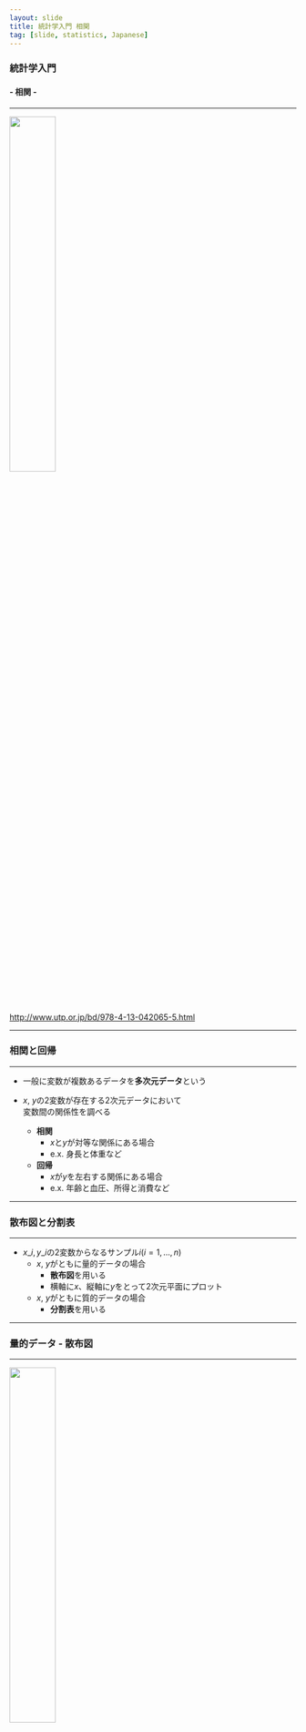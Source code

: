 ```yaml
---
layout: slide
title: 統計学入門 相関
tag: [slide, statistics, Japanese]
---
```


### 統計学入門
#### - 相関 -

---

<img src="/assets/images/statistics_introduction/cover.jpg" width="40%">

http://www.utp.or.jp/bd/978-4-13-042065-5.html

---
### 相関と回帰
- - -

* 一般に変数が複数あるデータを**多次元データ**という

* $x$, $y$の2変数が存在する2次元データにおいて  
  変数間の関係性を調べる
  - **相関**
    + $x$と$y$が対等な関係にある場合
    + e.x. 身長と体重など
  - **回帰**
    + $x$が$y$を左右する関係にある場合
    + e.x. 年齢と血圧、所得と消費など

---
### 散布図と分割表
- - -

* $x\_{i}, y\_{i}$の2変数からなるサンプル$i(i=1,...,n)$
  - $x$, $y$がともに量的データの場合
    + **散布図**を用いる
    + 横軸に$x$、縦軸に$y$をとって2次元平面にプロット
  - $x$, $y$がともに質的データの場合
    + **分割表**を用いる

---
### 量的データ - 散布図
- - -

<img src="/assets/images/statistics_introduction/section3/scattergram1.png" width="40%">

---
### 相関関係
- - -

* 2つの変数間の関係のことを一般に**相関関係**と呼ぶ
  - 特に2つの変数間に直線関係に近い傾向にあるとき

---
### 散布図 - 正の相関関係
- - -

<img src="/assets/images/statistics_introduction/section3/pos_corr.png" width="40%">

* 一方の変数が増加するにつれて他方の変数も増加する
  - **正の相関関係がある**という

---
### 散布図 - 負の相関関係
- - -

<img src="/assets/images/statistics_introduction/section3/neg_corr.png" width="40%">

* 一方の変数が増加するにつれて他方の変数は減少する
  - **負の相関関係がある**という

---
### 相関係数
- - -

* **相関係数** (correlation coefficient)
  - 相関の程度を示す指標
  - よく用いられるのはピアソンの積率相関係数
  - データが$(x\_{1}, y\_{1}), (x\_{2}, y\_{2}), \cdots, (x\_{n}, y\_{n})$で与えられた場合、変数$x$と$y$の間の相関係数は
    + $\begin{align}
      r\_{xy} &=
      \cfrac{
        \frac{1}{n} \sum\_{i} (x\_{i}-\bar{x})(y\_{i}-\bar{y})
      }{
        \sqrt{\frac{1}{n} \sum\_{i} (x\_{i}-\bar{x})^2}
        \sqrt{\frac{1}{n} \sum\_{i} (y\_{i}-\bar{y})^2}
      } \\\\
      &=
      \frac{
        \sum\_{i} (x\_{i}-\bar{x})(y\_{i}-\bar{y})
      }{
        \sqrt{\sum\_{i} (x\_{i}-\bar{x})^2}
        \sqrt{\sum\_{i} (y\_{i}-\bar{y})^2}
      }
      \end{align}$
    + $-1 \leq r\_{xy} \leq 1$

---
### 相関係数
- - -

* 相関係数$r\_{xy} =
  \cfrac{
    \frac{1}{n} \sum\_{i} (x\_{i}-\bar{x})(y\_{i}-\bar{y})
  }{
    \sqrt{\frac{1}{n} \sum\_{i} (x\_{i}-\bar{x})^2}
    \sqrt{\frac{1}{n} \sum\_{i} (y\_{i}-\bar{y})^2}
  }$
  - $S\_{x} = \sqrt{\frac{1}{n} \sum\_{i} (x\_{i}-\bar{x})^2}$: 変数$x$の標準偏差
  - $S\_{y} = \sqrt{\frac{1}{n} \sum\_{i} (y\_{i}-\bar{y})^2}$: 変数$y$の標準偏差
  - $C\_{xy} = \frac{1}{n} \sum\_{i} (x\_{i}-\bar{x})(y\_{i}-\bar{y})$: 変数$x$,$y$の共分散
  - $(x\_{i}-\bar{x})(y\_{i}-\bar{y})$: 変数$x$,$y$の偏差積

---
### 偏差積と共分散
- - -

* 変数$x$,$y$の共分散: $C\_{xy} = \frac{1}{n} \sum\_{i} (x\_{i}-\bar{x})(y\_{i}-\bar{y})$
  - 変数$x$,$y$の偏差積$(x\_{i}-\bar{x})(y\_{i}-\bar{y})$の平均
    + $x$が大きいとき$y$も大きい傾向  
      -> 偏差積$>0$ -> 共分散$>0$
    + $x$と$y$にあまり関係がない傾向  
      -> 偏差積$\simeq0$ -> 共分散$\simeq0$
    + $x$が大きいとき$y$は小さい傾向  
      -> 偏差積$<0$ -> 共分散$<0$

* 共分散でも2つの変数間の関係は表せる

---
### 共分散と相関係数
- - -

* 共分散はデータの単位により値が変わる
  - e.x. 古文と漢文のテスト
    + ともに100点満点の場合
    + ともに10点満点の場合

* 共分散を標準偏差で割って正規化したもの  
  = **相関係数**
  - 相関係数は単位により不変
  - $-1\leq$相関係数$\leq 1$

---
### 相関係数
- - -

<img src="/assets/images/statistics_introduction/section3/coef_corr.png" width="70%">


---
### 相関の強さの目安
- - -

* $0.7 \leq |r\_{xy}| \leq 1$: 強い相関あり
* $0.4 \leq |r\_{xy}| \leq 0.7$: やや相関あり
* $0.2 \leq |r\_{xy}| \leq 0.4$: 弱い相関あり
* $0 \leq |r\_{xy}| \leq 0.2$: ほとんど相関なし

---
### 相関を見る際の注意
- - -

* 少ないサンプル数
  - 相関係数が高く見えることがある
  - 実際に散布図を書く
* 疑似相関
* 層別相関

---
### 疑似相関
- - -

<img src="/assets/images/statistics_introduction/section3/pseudo_corr.png" width="60%">

* 実際に相関があるのは昼間人口
  - **疑似相関** or **みかけ上の相関**

---
### 偏相関係数
- - -

* **偏相関係数**
  - 3つの変数があるとき、変数3の影響を除いたあとの変数1と変数2の相関係数
  - $r\_{12 \cdot 3} = \frac{r\_{12}-r\_{13}r\_{23}}{\sqrt{1-r\_{13}^{2}}\sqrt{1-r\_{23}^{2}}}$

* $r\_{12 \cdot 3} = 0.665$となり、さほど高くないことがわかる

---
### 層別相関
- - -

<img src="/assets/images/statistics_introduction/section3/stratified_corr.png" width="60%">

* イングランド以外は相関は強くない
  - **層別相関**

---
### 質的データ - 分割表
- - -

<table>
  <caption>大学院の学生構成</caption>
  <tr>
    <th></th><th>日本人</th><th>留学生</th><th>合計</th>
  </tr>
  <tr>
    <th>修士課程</th><td>2415</td><td>274</td><td>2689</td>
  </tr>
  <tr>
    <th>博士課程</th><td>2002</td><td>620</td><td>2622</td>
  </tr>
  <tr>
    <th>合計</th><td>4417</td><td>894</td><td>5311</td>
  </tr>
</table>


---
### 分割表 - 相対度数
- - -

<table>
  <caption>
    大学院の学生構成<br>
    上段: 横方向の相対度数<br>
    中段: 縦方向の相対度数<br>
    下段: 全体における相対度数
  </caption>
  <tr>
    <th></th><th>日本人</th><th>留学生</th><th>合計</th>
  </tr>
  <tr>
    <th>修士課程</th><td>2415</td><td>274</td><td>2689</td>
  </tr>
  <tr>
    <th>博士課程</th><td>2002</td><td>620</td><td>2622</td>
  </tr>
  <tr>
    <th>合計</th><td>4417</td><td>894</td><td>5311</td>
  </tr>
</table>

---
### 順位相関係数
- - -

* 変数が質的データの場合の相関係数はどう求めるか？

* **順位相関係数** (rank correlation coefficient)
  - スピアマンの順位相関係数
    + 通常の積率相関係数の式を適用したもの
    + $r\_{s}=1-\cfrac{6}{n^{3}-n}\sum\_{i} ({x\_i}-y\_{i})^2$
  - ケンドールの順位相関係数
    + $+1$の数$G$と$-1$の数$H$の大小関係
    + $r\{k}=\cfrac{G-H}{n(n-1)/2}$

---
### スピアマンの順位相関係数の求め方(1)
- - -

$\begin{align}
r\_{xy} &=
\cfrac{
  \frac{1}{n} \sum\_{i} (x\_{i}-\bar{x})(y\_{i}-\bar{y})
}{
  \sqrt{\frac{1}{n} \sum\_{i} (x\_{i}-\bar{x})^2}
  \sqrt{\frac{1}{n} \sum\_{i} (y\_{i}-\bar{y})^2}
} \\\\
&= \cfrac{
  \sum\_{i} (x\_{i}y\_{i} - \bar{y} x\_{i} - \bar{x} y\_{i} + \bar{x}\bar{y})
}{
  \sqrt{
    \sum\_{i} (x\_{i}^{2} - 2\bar{x} x\_{i} + \bar{x}^2)
    \sum\_{i} (y\_{i}^{2} - 2\bar{y} y\_{i} + \bar{y}^2)
  }
} \\\\
&= \cfrac{
  \sum\_{i} (x\_{i}y\_{i} - \bar{x}\bar{y})
}{
  \sqrt{
    \sum\_{i} (x\_{i}^{2} - n \bar{x}^2)
    \sum\_{i} (y\_{i}^{2} - n \bar{y}^2)
  }
} \\\\
(&\sum\_{i} x\_{i} = \sum\_{i} y\_{i} = \sum\_{i} \bar{x} = \sum\_{i} \bar{y})
\end{align}$

---
### スピアマンの順位相関係数の求め方(2)
- - -

$\begin{align}
r\_{xy} &= \cfrac{
  \sum\_{i} (x\_{i}y\_{i} - \bar{x}\bar{y})
}{
  \sqrt{
    \sum\_{i} (x\_{i}^{2} - n \bar{x}^2)
    \sum\_{i} (y\_{i}^{2} - n \bar{y}^2)
  }
} \\\\
&= 1 - \cfrac{6}{n(n^2-1)} \sum\_{i=1}^{n} (x\_{i}-y\_{i})^2 \\\\
(&\bar{x} = \bar{y} = \frac{n+1}{2},
  \sum\_{i}x\_{i}=\sum\_{i}y\_{i}=\frac{n(n+1)}{2} \\\\
 &\sum\_{i}x\_{i}^{2}=\sum\_{i}y\_{i}^{2}=\frac{n(n+1)(2n+1)}{6})
\end{align}$

---
### 順位相関係数
- - -

<table>
  <caption>男女の好きな花の順番</caption>
  <tr>
    <th></th><th>桜</th><th>菊</th><th>薔薇</th><th>梅</th><th>百合</th><th>向日葵</th><th>秋桜</th><th>椿</th>
  </tr>
  <tr>
    <th>x: 男</th><td>1</td><td>2</td><td>3</td><td>4</td><td>5</td><td>6</td><td>7</td><td>8</td>
  </tr>
  <tr>
    <th>y: 女</th><td>3</td><td>1</td><td>2</td><td>5</td><td>4</td><td>7</td><td>6</td><td>8</td>
  </tr>
</table>

* スピアマンの順位相関係数$r\_{s}$

$\begin{align}
  r\_{s}&=1-\frac{6}{n^{3}-n}\sum\_{i} ({x\_i}-y\_{i})^2 \\\\
        &=1-\frac{6}{8^3-8}((1-3)^2+(2-1)^2+\cdots) \\\\
        &=0.881
\end{align}$

---
### 時系列データと自己相関係数
- - -

* 普通のデータ$x\_{1}, x\_{2}, \cdots, x\_{n}$は  
  データを観測する順序を問題としない
  - e.x. 身長と体重
  - 添字$1, 2, \cdots, n$は区別の番号に過ぎない

* **時系列データ**$x\_{1}, x\_{2}, \cdots, x\_{n}$は  
  データを観測する順序に意味がある
  - e.x. 商品の月ごとの売り上げ
  - 周期的変動、季節変動などが含まれる可能性

* **自己相関係数**
  - 1つの変数$x$において異時点間の相関関係を表す

---
### 時系列データと自己相関係数
- - -

* 遅れ$h$の自己相関係数$r\_{h}=
\cfrac{
  \frac{\sum\_{i=1}^{n-h}(x\_{i}-\bar{x})(x\_{i+h}-\bar{x})}{n-h}
}{
  \frac{\sum\_{i=1}^{n}(x\_{i}-\bar{x})^2}{n}
}
$
  - $h$: 時間の隔たり

* e.x. 季節性を含む商品の月別の売り上げの場合  
  $h=12$のときに自己相関係数$r\_{h}$が大きくなる

---
### まとめ
- - -

* 2つの変数間の関係をあらわす指標として  
  回帰と相関がある
  - 相関は変数を対等なものとして見る

* 相関係数は変数間の相関の強さを表す
  - 少ないサンプル数や疑似相関などに注意
